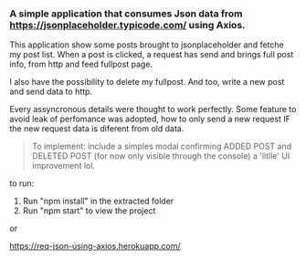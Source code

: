 ### A simple application that consumes Json data from https://jsonplaceholder.typicode.com/ using Axios.

This application show some posts brought to jsonplaceholder and fetche my post list.
When a post is clicked, a request has send and brings full post info, from http and feed fullpost page.

I also have the possibility to delete my fullpost.
And too, write a new post and send data to http.

Every assyncronous details were thought to work perfectly.
Some feature to avoid leak of perfomance was adopted, how to only send a new request IF the new request data is diferent from old data.


>To implement:
>include a simples modal confirming ADDED POST and DELETED POST (for now only visible through the console)
>a 'litlle' UI improvement lol.

to run:

1. Run "npm install" in the extracted folder
2. Run "npm start" to view the project

or

https://req-json-using-axios.herokuapp.com/
